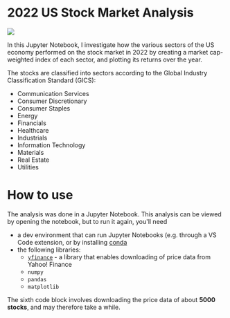 # 2022 US Stock Market Analysis
![](https://img.shields.io/badge/license-MIT-blue)

In this Jupyter Notebook, I investigate how the various sectors of the US economy performed on the stock market in 2022 by creating a market cap-weighted index of each sector, and plotting its returns over the year.

The stocks are classified into sectors according to the Global Industry Classification Standard (GICS):
 - Communication Services
 - Consumer Discretionary
 - Consumer Staples
 - Energy
 - Financials
 - Healthcare
 - Industrials
 - Information Technology
 - Materials
 - Real Estate
 - Utilities

# How to use

The analysis was done in a Jupyter Notebook. This analysis can be viewed by opening the notebook, but to run it again, you'll need
 - a dev environment that can run Jupyter Notebooks (e.g. through a VS Code extension, or by installing [conda](https://github.com/conda/conda)
 - the following libraries:
   - [`yfinance`](https://pypi.org/project/yfinance/) - a library that enables downloading of price data from Yahoo! Finance
   - `numpy`
   - `pandas`
   - `matplotlib`
     
The sixth code block involves downloading the price data of about **5000 stocks**, and may therefore take a while.
